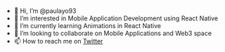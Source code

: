 - 👋 Hi, I’m @paulayo93
- 👀 I’m interested in Mobile Application Development using React Native
- 🌱 I’m currently learning Animations in React Native 
- 💞️ I’m looking to collaborate on Mobile Applications and Web3 space
- 📫 How to reach me on [Twitter](https://twitter.com/ayopaulofficial)

<!---
paulayo93/paulayo93 is a ✨ special ✨ repository because its `README.md` (this file) appears on your GitHub profile.
You can click the Preview link to take a look at your changes.
--->
